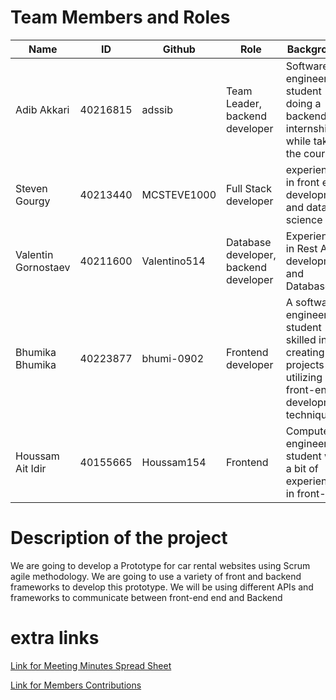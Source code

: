 # Team Members and Roles
Name | ID | Github | Role | Background
--- | --- | --- | --- | -- 
Adib Akkari | 40216815 | adssib | Team Leader, backend developer | Software engineer student doing a backend internship while taking the course 
Steven Gourgy | 40213440 | MCSTEVE1000 | Full Stack developer | experienced in front end development and data science
Valentin Gornostaev | 40211600 | Valentino514 |  Database developer, backend developer | Experience in Rest API development and Databases
Bhumika Bhumika | 40223877 | bhumi-0902 | Frontend developer | A software engineering student skilled in creating projects utilizing front-end development techniques.
Houssam Ait Idir | 40155665 | Houssam154 | Frontend  |Computer engineering student with a bit of experience in front-end


# Description of the project 
We are going to develop a Prototype for car rental websites using Scrum agile methodology. 
We are going to use a variety of front and backend frameworks to develop this prototype. We will be using different APIs and frameworks to communicate between front-end end and Backend 

# extra links
[Link for Meeting Minutes Spread Sheet](https://liveconcordia-my.sharepoint.com/:x:/g/personal/h_aitidi_live_concordia_ca/EZLWG--Jm5dPusCuZGsbBJkBjbDpXm2QouSt52PzoB9_5A?e=t7JhIi) 

[Link for Members Contributions](https://1drv.ms/x/s!ApXMEtybGLIPmQ2fBPMcKYCOQS1C?e=nM8m03)

